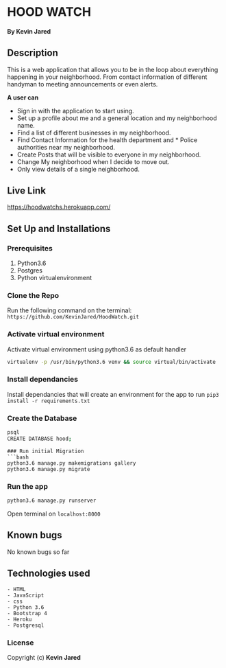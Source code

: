 # HOOD WATCH

#### By **Kevin Jared**

## Description
This is a web application that allows you to be in the loop about everything happening in your neighborhood. From contact information of different handyman to meeting announcements or even alerts.

**A user can**
* Sign in with the application to start using.
* Set up a profile about me and a general location and my neighborhood name.
* Find a list of different businesses in my neighborhood.
* Find Contact Information for the health department and * Police authorities near my neighborhood.
* Create Posts that will be visible to everyone in my neighborhood.
* Change My neighborhood when I decide to move out.
* Only view details of a single neighborhood.

## Live Link
https://hoodwatchs.herokuapp.com/

## Set Up and Installations

### Prerequisites
1. Python3.6
2. Postgres
3. Python virtualenvironment
### Clone the Repo

Run the following command on the terminal:
`https://github.com/KevinJared/HoodWatch.git`

### Activate virtual environment
Activate virtual environment using python3.6 as default handler
```bash
virtualenv -p /usr/bin/python3.6 venv && source virtual/bin/activate
```

### Install dependancies
Install dependancies that will create an environment for the app to run
`pip3 install -r requirements.txt`

### Create the Database
```bash
psql
CREATE DATABASE hood;
```

```
### Run initial Migration
```bash
python3.6 manage.py makemigrations gallery
python3.6 manage.py migrate
```

### Run the app
```bash
python3.6 manage.py runserver
```
Open terminal on `localhost:8000`

## Known bugs
No known bugs so far

## Technologies used
    - HTML
    - JavaScript
    - css
    - Python 3.6
    - Bootstrap 4
    - Heroku
    - Postgresql


### License
Copyright (c) **Kevin Jared**